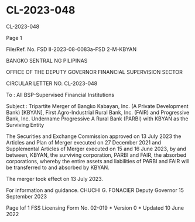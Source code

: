 # CL-2023-048

CL-2023-048

Page 1

File/Ref. No. FSD II-2023-08-0083a-FSD 2-M-KBYAN

BANGKO SENTRAL NG PILIPINAS

OFFICE OF THE DEPUTY GOVERNOR FINANCIAL SUPERVISION SECTOR

CIRCULAR LETTER NO. CL-2023-048

To : All BSP-Supervised Financial Institutions

Subject : Tripartite Merger of Bangko Kabayan, Inc. (A Private Development Bank) [KBYAN], First Agro-Industrial Rural Bank, Inc. (FAIR) and Progressive Bank, Inc. Undername Progressive A Rural Bank (PARBI) with KBYAN as the Surviving Entity

The Securities and Exchange Commission approved on 13 July 2023 the Articles and Plan of Merger executed on 27 December 2021 and Supplemental Articles of Merger executed on 15 and 16 June 2023, by and between, KBYAN, the surviving corporation, PARBI and FAIR, the absorbed corporations, whereby the entire assets and liabilities of PARBI and FAIR will be transferred to and absorbed by KBYAN.

The merger took effect on 13 July 2023.

For information and guidance.  CHUCHI G. FONACIER Deputy Governor 15 September 2023

Page lof 1 FSS Licensing Form No. 02-019 * Version 0 * Updated 10 June 2022
